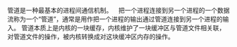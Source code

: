 管道是一种最基本的进程间通信机制。 把一个进程连接到另一个进程的一个数据流称为一个“管道”，通常是用作把一个进程的输出通过管道连接到另一个进程的输入。
管道本质上是内核的一块缓存，内核维护了一块缓冲区与管道文件相关联，对管道文件的操作，被内核转换成对这块缓冲区内存的操作。
